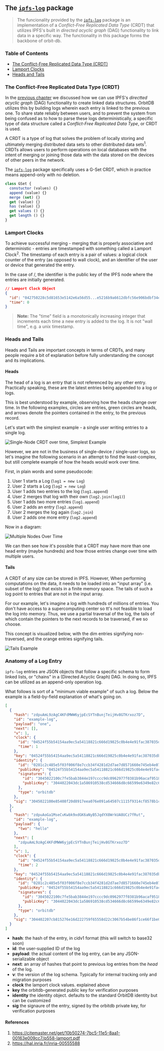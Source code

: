 ## The [`ipfs-log`](https://github.com/orbitdb/ipfs-log) package

> The funcionality provided by the [`ipfs-log`](https://github.com/orbitdb/ipfs-log) package is an implementation of a _Conflict-Free Replicated Data Type_ (CRDT) that utilizes IPFS's built in _directed acyclic graph_ (DAG) functionality to link data in a specific way. The functionality in this package forms the backbone of orbit-db.

<div>
  <h3>Table of Contents</h3>

* [The Conflict-Free Replicated Data Type (CRDT)](#the-conflict-free-replicated-data-type-CRDT)
* [Lamport Clocks](#lamport-clocks)
* [Heads and Tails](#heads-and-tails)

</div>

### The Conflict-Free Replicated Data Type (CRDT)

In the [previous chapter](../01_IPFS_Firmament.md) we discussed how we can use IPFS's _directted acyclic graph_ (DAG) functionality to create linked data structures. OrbitDB utilizes this by building logs wherein each entry is linked to the previous one. To share state reliably between users, and to prevent the system from being confused as to how to parse these logs deterministically, a specific type of data structure called a _Conflict-Free Replicated Data Type_, or CRDT is used.

A CRDT is a type of log that solves the problem of locally storing and ultimately merging distributed data sets to other distributed data sets<sup>1</sup>. CRDTs allows users to perform operations on local databases with the intent of merging or joining those data with the data stored on the devices of other peers in the network.

The [`ipfs-log`](https://github.com/orbitdb/ipfs-log) package specifically uses a G-Set CRDT, which in practice means append-only with no deletion.

```JavaScript
class GSet {
  constuctor (values) {}
  append (value) {}
  merge (set) {}
  get (value) {}
  has (value) {}
  get values () {}
  get length () {}
}
```

### Lamport Clocks

To achieve successful merging - merging that is properly associative and deterministic - entries are timestamped with something called a Lamport Clock<sup>2</sup>. The timestamp of each entry is a pair of values: a logical clock counter of the entry (as opposed to wall clock), and an identifier of the user or device that generated the entry.

In the case of /, the identifier is the public key of the IPFS node where the entries are initially generated.

```json
// Lamport Clock Object
{
  "id": "042750228c5d81653e5142e6a56d55...e5216b9a6612dbfc56e906bdbf34ea373c92b30d7",
  "time": 0
}
```

> **Note:** The "time" field is a monotonically increasing integer that increments each time a new entry is added to the log. It is not "wall time", e.g. a unix timestamp.

### Heads and Tails

Heads and Tails are important concepts in terms of CRDTs, and many people require a bit of explanation before fully understanding the concept and its implications.

#### Heads

The head of a log is an entry that is not referenced by any other entry. Practically speaking, these are the latest entries being appended to a log or logs.

This is best understood by example, observing how the heads change over time. In the following examples, circles are entries, green circles are heads, and arrows denote the pointers contained in the entry, to the previous record.

Let's start with the simplest example - a single user writing entries to a single log.

![Single-Node CRDT over time, Simplest Example](../images/single-node-log-over-time.png)

However, we are not in the business of single-device / single-user logs, so let's imagine the following scenario in an attempt to find the least-complex, but still complete example of how the heads would work over time.

First, in plain words and some pseudocode:

1. User 1 starts a Log (`log1 = new Log`)
2. User 2 starts a Log (`log2 = new Log`)
3. User 1 adds two entries to the log (`log1.append`)
4. User 2 merges that log with their own (`log2.join(log1)`)
5. User 1 adds two more entries (`log1.append`)
6. User 2 adds an entry (`log2.append`)
7. User 2 merges the log again (`log2.join`)
8. User 2 adds one more entry (`log2.append`)

Now in a diagram:

![Multiple Nodes Over Time](../images/multiple-nodes-log-over-time.png)

We can then see how it's possible that a CRDT may have more than one head entry (maybe hundreds) and how those entries change over time with multiple users.

#### Tails

A CRDT of any size can be stored in IPFS. However, When performing computations on the data, it needs to be loaded into an "input array" (i.e. subset of the log) that exists in a finite memory space. The tails of such a log point to entries that are not in the input array.

For our example, let's imagine a log with hundreds of millions of entries. You don't have access to a supercomputing center so tt's not feasible to load the log into memory. Thus, we use a partial traversal of the log, the tails of which contain the pointers to the next records to be traversed, if we so choose.

This concept is visualized below, with the dim entries signifying non-traversed, and the orange entries signifying tails.

![Tails Example](../images/tails-example.png)

### Anatomy of a Log Entry

`ipfs-log` entries are JSON objects that follow a specific schema to form linked lists, or "chains" in a (Directed Acyclic Graph) DAG. In doing so, IPFS can be utilized as an append-only operation log.

What follows is sort of a "minimum viable example" of such a log. Below the example is a field-by-field explanation of what's going on.

```JSON
[
  {
    "hash": "zdpuAmL9zAgC4KFdMWW6yjpEcSYTnBunjTeijHv8GTKrxoz7D",
    "id": "example-log",
    "payload": "one",
    "next": [],
    "v": 1,
    "clock": {
      "id": "04524f55b54154aa9ec5a54118821c666d19825c0b4e4e91fac387035dbf679803cbdc858b052558f75d5e52ed5b2c38b94d4f652ee63142bae91b95df3b36fe4b",
      "time": 1
    },
    "key": "04524f55b54154aa9ec5a54118821c666d19825c0b4e4e91fac387035dbf679803cbdc858b052558f75d5e52ed5b2c38b94d4f652ee63142bae91b95df3b36fe4b",
    "identity": {
      "id": "0281c2c485e5f03f006f8e7ccb34f4281d2d7ae7d8571660e745eb4e07b4d8f35d",
      "publicKey": "04524f55b54154aa9ec5a54118821c666d19825c0b4e4e91fac387035dbf679803cbdc858b052558f75d5e52ed5b2c38b94d4f652ee63142bae91b95df3b36fe4b",
      "signatures": {
        "id": "3045022100c7fe5bab3844e197cccc9dc0962977f0381b96acaf9518688a278e0f8ddbc78d0220137e7d154a076319fe418e24f4d861683cf6823f3f725d1f4eb30b17cb1f3fbe",
        "publicKey": "3044022043dc1a586910538cd534666d8c66599e6349e82c6ba7fe5bf4d43cfefc4a3e9f02205838a492371fee3f22e4aeeeda9d0f8c1176bf16f64139049b0c6b47d89a8e63"
      },
      "type": "orbitdb"
    },
    "sig": "3045022100e85408f20d8917eea076e091a64507c1115f9314cf8578b1c483810e82dc6b8902206649fea6407261157310ef59fc518bb902a7b32a9ddf55817a6010df004ed452"
  },
  {
    "hash": "zdpuAoGa1MseCvKwbk9xdGK6aNyB5JqdYX8WrkUA8UCz7fRut",
    "id": "example-log",
    "payload": {
      "two": "hello"
    },
    "next": [
      "zdpuAmL9zAgC4KFdMWW6yjpEcSYTnBunjTeijHv8GTKrxoz7D"
    ],
    "v": 1,
    "clock": {
      "id": "04524f55b54154aa9ec5a54118821c666d19825c0b4e4e91fac387035dbf679803cbdc858b052558f75d5e52ed5b2c38b94d4f652ee63142bae91b95df3b36fe4b",
      "time": 2
    },
    "key": "04524f55b54154aa9ec5a54118821c666d19825c0b4e4e91fac387035dbf679803cbdc858b052558f75d5e52ed5b2c38b94d4f652ee63142bae91b95df3b36fe4b",
    "identity": {
      "id": "0281c2c485e5f03f006f8e7ccb34f4281d2d7ae7d8571660e745eb4e07b4d8f35d",
      "publicKey": "04524f55b54154aa9ec5a54118821c666d19825c0b4e4e91fac387035dbf679803cbdc858b052558f75d5e52ed5b2c38b94d4f652ee63142bae91b95df3b36fe4b",
      "signatures": {
        "id": "3045022100c7fe5bab3844e197cccc9dc0962977f0381b96acaf9518688a278e0f8ddbc78d0220137e7d154a076319fe418e24f4d861683cf6823f3f725d1f4eb30b17cb1f3fbe",
        "publicKey": "3044022043dc1a586910538cd534666d8c66599e6349e82c6ba7fe5bf4d43cfefc4a3e9f02205838a492371fee3f22e4aeeeda9d0f8c1176bf16f64139049b0c6b47d89a8e63"
      },
      "type": "orbitdb"
    },
    "sig": "304402207cb815276e16d222759f65558d22c3067b54be86f1ce66f1be057e7c188367d6022050e4b93ddc40bc174b725623473a00412cb56180254c18ec34b616afe4ef1840"
  }
]
```

* **hash**: the hash of the entry, in cidv1 format (this will switch to base32 soon)
* **id**: the user-supplied ID of the log
* **payload**: the actual content of the log entry, can be any JSON-serializable object
* **next**: an array of hashes that point to previous log entries from the _head_ of the log.
* **v**: the version of the log schema. Typically for internal tracking only and migration purposes
* **clock** the lamport clock values. explained above
* **key** the orbitdb-generated public key for verification purposes
* **identity** the identity object. defaults to the standard OrbitDB identity but can be customized
* **sig** the signaure of the entry, signed by the orbitdb private key, for verification purposes

#### References

1. <https://citemaster.net/get/10b50274-7bc5-11e5-8aa1-00163e009cc7/p558-lamport.pdf>
2. <https://hal.inria.fr/inria-00555588>
